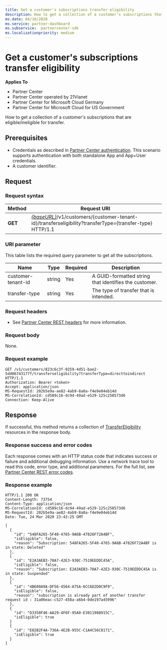 ```yaml
---
title: Get a customer's subscriptions transfer eligibility
description: How to get a collection of a customer's subscriptions that are eligible/ineligibile for transfer.
ms.date: 04/10/2020
ms.service: partner-dashboard
ms.subservice:  partnercenter-sdk
ms.localizationpriority: medium
---
```


# Get a customer's subscriptions transfer eligibility

**Applies To**

- Partner Center
- Partner Center operated by 21Vianet
- Partner Center for Microsoft Cloud Germany
- Partner Center for Microsoft Cloud for US Government

How to get a collection of a customer's subscriptions that are eligible/ineligible for transfer.

## Prerequisites

- Credentials as described in [Partner Center authentication](partner-center-authentication.md). This scenario supports authentication with both standalone App and App+User credentials.
- A customer identifier.

## Request

### Request syntax

| Method  | Request URI                                                                                          |
|---------|------------------------------------------------------------------------------------------------------|
| **GET** | [*{baseURL}*](partner-center-rest-urls.md)/v1/customers/{customer-tenant-id}/transferseligibility?transferType={transfer-type} HTTP/1.1 |

### URI parameter

This table lists the required query parameter to get all the subscriptions.

| Name               | Type   | Required | Description                                           |
|--------------------|--------|----------|-------------------------------------------------------|
| customer-tenant-id | string | Yes      | A GUID-formatted string that identifies the customer. |
| transfer-type      | string | Yes      | The type of transfer that is intended.                |

### Request headers

- See [Partner Center REST headers](headers.md) for more information.

### Request body

None.

### Request example

```http
GET /v1/customers/823c6c3f-9259-4d51-bae2-5dd06743177f/transferseligibility?transferType=directtoindirect HTTP/1.1
Authorization: Bearer <token>
Accept: application/json
MS-RequestId: 202b5e9a-ae82-4ab9-8a0a-f4e9e04eb14d
MS-CorrelationId: cd589c16-dc94-49ad-e529-125c258573d6
Connection: Keep-Alive
```

## Response

If successful, this method returns a collection of [TransferEligibility](transfer-eligibility-resources.md) resources in the response body.

### Response success and error codes

Each response comes with an HTTP status code that indicates success or failure and additional debugging information. Use a network trace tool to read this code, error type, and additional parameters. For the full list, see [Partner Center REST error codes](error-codes.md).

### Response example

```http
HTTP/1.1 200 OK
Content-Length: 73754
Content-Type: application/json
MS-CorrelationId: cd589c16-dc94-49ad-e529-125c258573d6
MS-RequestId: 202b5e9a-ae82-4ab9-8a0a-f4e9e04eb14d
Date: Tue, 24 Mar 2020 23:43:25 GMT

[
  {
    "id": "548FA265-5F40-4765-9A6B-47826F72A4BF",
    "isEligible": false,
    "reason": "Subscription: 548FA265-5F40-4765-9A6B-47826F72A4BF is in state: Deleted"
  },
  {
    "id": "E2A3AEB3-70A7-42E3-930C-7519EEDDC45A",
    "isEligible": false,
    "reason": "Subscription: E2A3AEB3-70A7-42E3-930C-7519EEDDC45A is in state: Suspended"
  },
  {
    "id": "4B600A9A-DF56-4564-A75A-6CC6D2D0C9F9",
    "isEligible": false,
    "reason": "subscription is already part of another transfer request id : 31a06eac-c527-458a-a6b4-0de197a45996"
  },
  {
    "id": "D3350F46-AA29-4F6F-95A0-E3011988915C",
    "isEligible": true
  }
  {
    "id": "E82B2F4A-736A-4E2B-955C-C1A4C56C0171",
    "isEligible": true
  }
]
```
